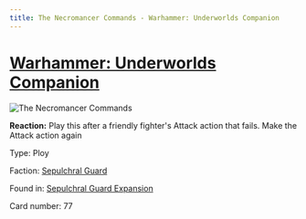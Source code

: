 ```yaml
---
title: The Necromancer Commands - Warhammer: Underworlds Companion
---
```


# [Warhammer: Underworlds Companion](https://guidokessels.github.io/wh-underworlds)

  

![The Necromancer Commands](https://warhammerunderworlds.com/wp-content/uploads/sites/6/2017/12/077_ENG-The-Necromancer-Commands.png)

<b>Reaction:</b> Play this after a friendly fighter's Attack action that fails. Make the Attack action again

Type: Ploy

Faction: [Sepulchral Guard](https://guidokessels.github.io/wh-underworlds/factions/sepulchral-guard)

Found in: [Sepulchral Guard Expansion](https://guidokessels.github.io/wh-underworlds/locations/sepulchral-guard-expansion)

Card number: 77
